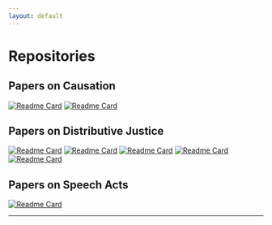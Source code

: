 ```yaml
---
layout: default
---
```


# Repositories

## Papers on Causation

[![Readme Card](https://github-readme-stats.vercel.app/api/pin/?username=alephmembeth&repo=causality-compositionality)](https://github.com/alephmembeth/causality-compositionality/)
[![Readme Card](https://github-readme-stats.vercel.app/api/pin/?username=alephmembeth&repo=causality-revolver)](https://github.com/alephmembeth/causality-revolver/)

## Papers on Distributive Justice

[![Readme Card](https://github-readme-stats.vercel.app/api/pin/?username=alephmembeth&repo=need-fulfilment)](https://github.com/alephmembeth/need-fulfilment/)
[![Readme Card](https://github-readme-stats.vercel.app/api/pin/?username=alephmembeth&repo=need-reference-point)](https://github.com/alephmembeth/need-reference-point/)
[![Readme Card](https://github-readme-stats.vercel.app/api/pin/?username=alephmembeth&repo=need-kinds)](https://github.com/alephmembeth/need-kinds/)
[![Readme Card](https://github-readme-stats.vercel.app/api/pin/?username=alephmembeth&repo=need-deeds)](https://github.com/alephmembeth/need-deeds/)
[![Readme Card](https://github-readme-stats.vercel.app/api/pin/?username=alephmembeth&repo=need-accountability)](https://github.com/alephmembeth/need-accountability/)

## Papers on Speech Acts

[![Readme Card](https://github-readme-stats.vercel.app/api/pin/?username=alephmembeth&repo=speech-constative-performative)](https://github.com/alephmembeth/speech-constative-performative/)

***

